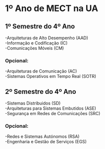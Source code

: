 # 1º Ano de MECT na UA
## 1º Semestre do 4º Ano
-Arquiteturas de Alto Desempenho (AAD) <br>
-Informação e Codificação (IC) <br>
-Comunicações Móveis (CM) <br>
### Opcional:
-Arquiteturas de Comunicação (AC) <br>
-Sistemas Operativos em Tempo Real (SOTR) <br>

## 2º Semestre do 4º Ano
-Sistemas Distribuidos (SD) <br>
-Arquiteturas para Sistemas Embutidos (ASE) <br>
-Segurança em Redes de Comunicações (SRC) <br>
### Opcional:
-Redes e Sistemas Autónomos (RSA) <br>
-Engenharia e Gestão de Serviços (EGS) <br>
